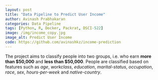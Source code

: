 ```yaml
---
layout: post
title: "Data Pipeline to Predict User Income"
author: Avinash Prabhakaran
categories: Data Pipeline
tags: [Python, R, Docker, Packrat, DSCI-522]
image: /img/income_copy.jpg
image_alt: Predict User Income
code: https://github.com/avinashkz/income-prediction
---
```


The project aims to classify people into two groups, i.e. who earn **more than $50,000** and **less than $50,000**. People are classified based on features such as *age*, *workclass*, *education*, *marital-status*, *occupation*, *race*, *sex*, *hours-per-week* and *native-country*.
